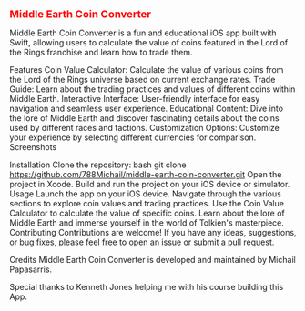 <h1 style="font-size: 18px; color: red;">Middle Earth Coin Converter</h1>

Middle Earth Coin Converter is a fun and educational iOS app built with Swift, allowing users to calculate the value of coins featured in the Lord of the Rings franchise and learn how to trade them.

Features
Coin Value Calculator: Calculate the value of various coins from the Lord of the Rings universe based on current exchange rates.
Trade Guide: Learn about the trading practices and values of different coins within Middle Earth.
Interactive Interface: User-friendly interface for easy navigation and seamless user experience.
Educational Content: Dive into the lore of Middle Earth and discover fascinating details about the coins used by different races and factions.
Customization Options: Customize your experience by selecting different currencies for comparison.
Screenshots
 
 

Installation
Clone the repository:
bash
git clone https://github.com/788Michail/middle-earth-coin-converter.git
Open the project in Xcode.
Build and run the project on your iOS device or simulator.
Usage
Launch the app on your iOS device.
Navigate through the various sections to explore coin values and trading practices.
Use the Coin Value Calculator to calculate the value of specific coins.
Learn about the lore of Middle Earth and immerse yourself in the world of Tolkien's masterpiece.
Contributing
Contributions are welcome! If you have any ideas, suggestions, or bug fixes, please feel free to open an issue or submit a pull request.

Credits
Middle Earth Coin Converter is developed and maintained by Michail Papasarris.

Special thanks to Kenneth Jones helping me with his course building this App.


